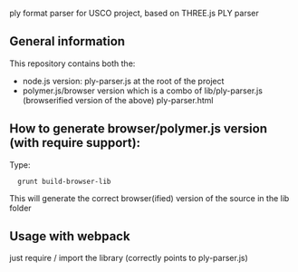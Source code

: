 ply format parser for USCO project, based on THREE.js PLY parser


General information
-------------------
This repository contains both the:
- node.js version:
ply-parser.js at the root of the project
- polymer.js/browser version which is a combo of
lib/ply-parser.js (browserified version of the above)
ply-parser.html


How to generate browser/polymer.js version (with require support):
------------------------------------------------------------------
Type: 

      grunt build-browser-lib

This will generate the correct browser(ified) version of the source in the lib folder

Usage with webpack
------------------

  just require / import the library (correctly points to ply-parser.js)